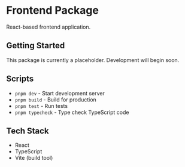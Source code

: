 # Frontend Package

React-based frontend application.

## Getting Started

This package is currently a placeholder. Development will begin soon.

## Scripts

- `pnpm dev` - Start development server
- `pnpm build` - Build for production
- `pnpm test` - Run tests
- `pnpm typecheck` - Type check TypeScript code

## Tech Stack

- React
- TypeScript
- Vite (build tool)
